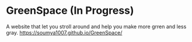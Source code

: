 # GreenSpace (In Progress)
A website that let you stroll around and help you make more grren and less gray. 
https://soumya1007.github.io/GreenSpace/
